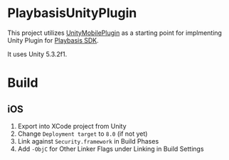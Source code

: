 # PlaybasisUnityPlugin

This project utilizes [UnityMobilePlugin](https://github.com/haxpor/UnityMobilePlugin) as a starting point for implmenting Unity Plugin for [Playbasis SDK](http://dev.playbasis.com/).

It uses Unity 5.3.2f1.

# Build
## iOS

1. Export into XCode project from Unity
2. Change `Deployment target` to `8.0` (if not yet)
3. Link against `Security.framework` in Build Phases
4. Add `-ObjC` for Other Linker Flags under Linking in Build Settings
